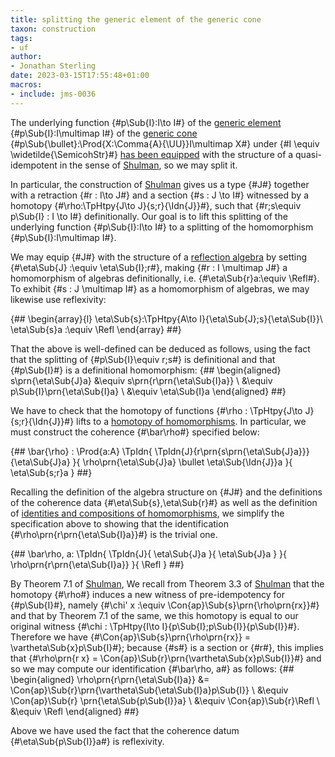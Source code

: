 ```yaml
---
title: splitting the generic element of the generic cone
taxon: construction
tags:
- uf
author:
- Jonathan Sterling
date: 2023-03-15T17:55:48+01:00
macros:
- include: jms-0036
---
```


The underlying function {#p\Sub{I}:I\to I#} of the [generic element](jms-0041) {#p\Sub{I}:I\multimap I#} of the [generic cone](jms-0041) {#p\Sub{\bullet}:\Prod{X:\Comma{A}{\UU}}I\multimap X#} under {#I \equiv \widetilde{\SemicohStr}#} [has been equipped](jms-0042) with the structure of a quasi-idempotent in the sense of [Shulman](shulman-2016), so we may split it.

In particular, the construction of [Shulman](shulman-2016) gives us a type {#J#} together with a retraction {#r : I\to J#} and a section {#s : J \to I#} witnessed by a homotopy {#\rho:\TpHtpy{J\to J}{s;r}{\Idn{J}}#}, such that {#r;s\equiv p\Sub{I} : I \to I#} definitionally. Our goal is to lift this splitting of the underlying function {#p\Sub{I}:I\to I#} to a splitting of the homomorphism {#p\Sub{I}:I\multimap I#}.

We may equip {#J#} with the structure of a [reflection algebra](jms-003O) by setting {#\eta\Sub{J} :\equiv \eta\Sub{I};r#}, making {#r : I \multimap J#} a homomorphism of algebras definitionally, i.e. {#\eta\Sub{r}a:\equiv \Refl#}. To exhibit {#s : J \multimap I#} as a homomorphism of algebras, we may likewise use reflexivity:

{##
  \begin{array}{l}
    \eta\Sub{s}:\TpHtpy{A\to I}{\eta\Sub{J};s}{\eta\Sub{I}}\\
    \eta\Sub{s}a :\equiv \Refl
  \end{array}
##}

That the above is well-defined can be deduced as follows, using the fact that the splitting of {#p\Sub{I}\equiv r;s#} is definitional and that {#p\Sub{I}#} is a definitional homomorphism:
{##
  \begin{aligned}
    s\prn{\eta\Sub{J}a} &\equiv s\prn{r\prn{\eta\Sub{I}a}}
    \\
    &\equiv p\Sub{I}\prn{\eta\Sub{I}a}
    \\
    &\equiv \eta\Sub{I}a
  \end{aligned}
##}


We have to check that the homotopy of functions {#\rho : \TpHtpy{J\to J}{s;r}{\Idn{J}}#} lifts to a [homotopy of homomorphisms](jms-003X). In particular, we must construct the coherence {#\bar\rho#} specified below:

{##
  \bar{\rho} : 
  \Prod{a:A}
  \TpIdn{
    \TpIdn{J}{r\prn{s\prn{\eta\Sub{J}a}}}{\eta\Sub{J}a}
  }{
    \rho\prn{\eta\Sub{J}a} \bullet \eta\Sub{\Idn{J}}a 
  }{
    \eta\Sub{s;r}a
  }
##}

Recalling the definition of the algebra structure on {#J#} and the definitions of the coherence data {#\eta\Sub{s},\eta\Sub{r}#} as well as the definition of [identities and compositions of homomorphisms](jms-0043), we simplify the specification above to showing that the identification {#\rho\prn{r\prn{\eta\Sub{I}a}}#} is the trivial one.

{##
  \bar\rho\, a:
  \TpIdn{
    \TpIdn{J}{
      \eta\Sub{J}a
    }{
      \eta\Sub{J}a
    }
  }{
    \rho\prn{r\prn{\eta\Sub{I}a}} 
  }{
    \Refl
  }
##}

By Theorem 7.1 of [Shulman](shulman-2016), 
We recall from Theorem 3.3 of [Shulman](shulman-2016) that the homotopy {#\rho#} induces a new witness of pre-idempotency for {#p\Sub{I}#}, namely {#\chi' x :\equiv \Con{ap}\Sub{s}\prn{\rho\prn{rx}}#} and that by Theorem 7.1 of the same, we this homotopy is equal to our original witness {#\chi : \TpHtpy{I\to I}{p\Sub{I};p\Sub{I}}{p\Sub{I}}#}. Therefore we have {#\Con{ap}\Sub{s}\prn{\rho\prn{rx}} = \vartheta\Sub{x}p\Sub{I}#}; because {#s#} is a section or {#r#}, this implies that {#\rho\prn{r x} = \Con{ap}\Sub{r}\prn{\vartheta\Sub{x}p\Sub{I}}#} and so we may compute our identification {#\bar\rho\, a#} as follows:
{##
  \begin{aligned}
    \rho\prn{r\prn{\eta\Sub{I}a}}
    &= \Con{ap}\Sub{r}\prn{\vartheta\Sub{\eta\Sub{I}a}p\Sub{I}}
    \\
    &\equiv \Con{ap}\Sub{r} \prn{\eta\Sub{p\Sub{I}}a}
    \\
    &\equiv \Con{ap}\Sub{r}\Refl
    \\
    &\equiv \Refl
  \end{aligned}
##}

Above we have used the fact that the coherence datum {#\eta\Sub{p\Sub{I}}a#} is reflexivity.
